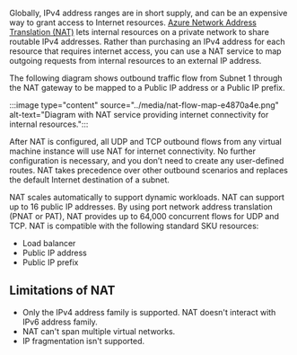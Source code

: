 



Globally, IPv4 address ranges are in short supply, and can be an expensive way to grant access to Internet resources. [Azure Network Address Translation (NAT)](/azure/nat-gateway/nat-overview) lets internal resources on a private network to share routable IPv4 addresses. Rather than purchasing an IPv4 address for each resource that requires internet access, you can use a NAT service to map outgoing requests from internal resources to an external IP address.

The following diagram shows outbound traffic flow from Subnet 1 through the NAT gateway to be mapped to a Public IP address or a Public IP prefix.

:::image type="content" source="../media/nat-flow-map-e4870a4e.png" alt-text="Diagram with NAT service providing internet connectivity for internal resources.":::

After NAT is configured, all UDP and TCP outbound flows from any virtual machine instance will use NAT for internet connectivity. No further configuration is necessary, and you don’t need to create any user-defined routes. NAT takes precedence over other outbound scenarios and replaces the default Internet destination of a subnet.

NAT scales automatically to support dynamic workloads. NAT can support up to 16 public IP addresses. By using port network address translation (PNAT or PAT), NAT provides up to 64,000 concurrent flows for UDP and TCP. NAT is compatible with the following standard SKU resources:

- Load balancer
- Public IP address
- Public IP prefix

## Limitations of NAT

- Only the IPv4 address family is supported. NAT doesn't interact with IPv6 address family. 
- NAT can't span multiple virtual networks.
- IP fragmentation isn't supported.